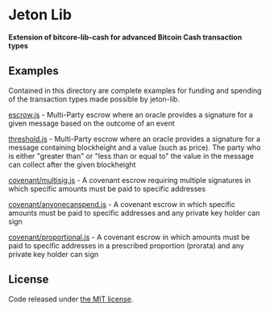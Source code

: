 # Jeton Lib

**Extension of bitcore-lib-cash for advanced Bitcoin Cash transaction types**

## Examples

Contained in this directory are complete examples for funding and spending of the transaction types made possible by jeton-lib.

[escrow.js](https://github.com/jeton-tech/jeton-lib/tree/master/examples/escrow.js) - Multi-Party escrow where an oracle provides a signature for a given message based on the outcome of an event

[threshold.js](https://github.com/jeton-tech/jeton-lib/tree/master/examples/threshold.js) - Multi-Party escrow where an oracle provides a signature for a message containing blockheight and a value (such as price). The party who is either "greater than" or "less than or equal to" the value in the message can collect after the given blockheight

[covenant/multisig.js](https://github.com/jeton-tech/jeton-lib/tree/master/examples/covenant/multisig.js) - A covenant escrow requiring multiple signatures in which specific amounts must be paid to specific addresses

[covenant/anyonecanspend.js](https://github.com/jeton-tech/jeton-lib/tree/master/examples/covenant/anyonecanspend.js) - A covenant escrow in which specific amounts must be paid to specific addresses and any private key holder can sign

[covenant/proportional.js](https://github.com/jeton-tech/jeton-lib/tree/master/examples/covenant/proportional.js) - A covenant escrow in which amounts must be paid to specific addresses in a prescribed proportion (prorata) and any private key holder can sign

## License

Code released under [the MIT license](https://github.com/jeton-tech/jeton-lib/blob/master/LICENSE).
